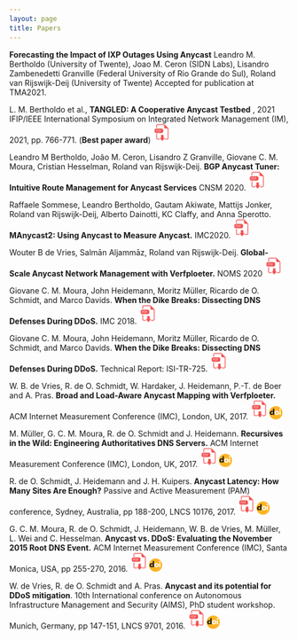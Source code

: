 ```yaml
---
layout: page
title: Papers
---
```

**Forecasting the Impact of IXP Outages Using Anycast**
Leandro M. Bertholdo (University of Twente), Joao M. Ceron (SIDN Labs), Lisandro Zambenedetti Granville (Federal University of Rio Grande do Sul), Roland van Rijswijk-Deij (University of Twente)
Accepted for publication at TMA2021.

L. M. Bertholdo et al., **TANGLED: A Cooperative Anycast Testbed** , 2021 IFIP/IEEE International Symposium on Integrated Network Management (IM), 2021, pp. 766-771. 
(**Best paper award**) [<img
src="/img/pdf.png">](https://ieeexplore.ieee.org/document/9463960)

Leandro M Bertholdo, João M. Ceron, Lisandro Z Granville, Giovane C. M. Moura, Cristian Hesselman, Roland van Rijswijk-Deij. 
**BGP Anycast Tuner: Intuitive Route Management for Anycast Services**
CNSM 2020. [<img
src="/img/pdf.png">](http://dl.ifip.org/db/conf/cnsm/cnsm2020/1570662849.pdf)

Raffaele Sommese, Leandro Bertholdo, Gautam Akiwate, Mattijs Jonker, Roland van Rijswijk-Deij, Alberto Dainotti, KC Claffy, and Anna Sperotto.
**MAnycast2: Using Anycast to Measure Anycast.** IMC2020.
[<img
src="/img/pdf.png">](https://doi.org/10.1145/3419394.3423646)

Wouter B de Vries, Salmān Aljammāz, Roland van Rijswijk-Deij. 
**Global-Scale Anycast Network Management with Verfploeter.** NOMS 2020 
[<img
src="/img/pdf.png">](https://ris.utwente.nl/ws/portalfiles/portal/237704868/DeVries2020global_scale.pdf)

Giovane C. M. Moura, John Heidemann, Moritz M&uuml;ller, Ricardo de O.
Schmidt, and Marco Davids. **When the Dike Breaks: Dissecting DNS
Defenses During DDoS.** IMC 2018. [<img
src="/img/pdf.png">](https://www.isi.edu/~johnh/PAPERS/Moura18a.pdf)

Giovane C. M. Moura, John Heidemann, Moritz M&uuml;ller, Ricardo de O.
Schmidt, and Marco Davids. **When the Dike Breaks: Dissecting DNS
Defenses During DDoS.** Technical Report: ISI-TR-725. [<img
src="/img/pdf.png">](https://www.sidnlabs.nl/downloads/papers-reports/isi-tr-725.pdf)

W. B. de Vries, R. de O. Schmidt, W. Hardaker, J. Heidemann, P.-T. de
Boer and A. Pras. **Broad and Load-Aware Anycast Mapping with
Verfploeter.** ACM Internet Measurement Conference (IMC), London, UK, 2017. [<img
src="/img/pdf.png">](https://conferences.sigcomm.org/imc/2017/papers/imc17-final46.pdf)
[<img src="/img/doi.png">](https://doi.org/10.1145/3131365.3131371)

M. M&uuml;ller, G. C. M. Moura, R. de O. Schmidt and J. Heidemann.
**Recursives in the Wild: Engineering Authoritatives DNS Servers.**
ACM Internet Measurement Conference (IMC), London, UK, 2017.  [<img
src="/img/pdf.png">](https://conferences.sigcomm.org/imc/2017/papers/imc17-final12.pdf)
[<img src="/img/doi.png">](https://doi.org/10.1145/3131365.3131366)


R. de O. Schmidt, J. Heidemann and J. H. Kuipers. **Anycast Latency:
How Many Sites Are Enough?** Passive and Active Measurement (PAM)
conference, Sydney, Australia, pp 188-200, LNCS 10176, 2017.  [<img
src="/img/pdf.png">](http://wwwhome.cs.utwente.nl/~schmidtr/docs/pam2017schmidt.pdf)
[<img
src="/img/doi.png">](https://link.springer.com/chapter/10.1007%2F978-3-319-54328-4_14)

G. C. M. Moura, R. de O. Schmidt, J. Heidemann, W. B. de Vries, M.
M&uuml;ller, L. Wei and C. Hesselman. **Anycast vs. DDoS: Evaluating
the November 2015 Root DNS Event.** ACM Internet Measurement
Conference (IMC), Santa Monica, USA, pp 255-270, 2016.  [<img
src="/img/pdf.png">](http://wwwhome.cs.utwente.nl/~schmidtr/docs/ISI-TR-2016-709.pdf)
[<img src="/img/doi.png">](https://doi.org/10.1145/2987443.298744) 

W. de Vries, R. de O. Schmidt and A. Pras. **Anycast and its potential
for DDoS mitigation**. 10th International conference on Autonomous
Infrastructure Management and Security (AIMS), PhD student workshop.
Munich, Germany, pp 147-151, LNCS 9701, 2016.  [<img
src="/img/pdf.png">](http://wwwhome.cs.utwente.nl/~schmidtr/docs/aims2016.pdf)
[<img
src="/img/doi.png">](https://doi.org/10.1007/978-3-319-39814-3_16)
